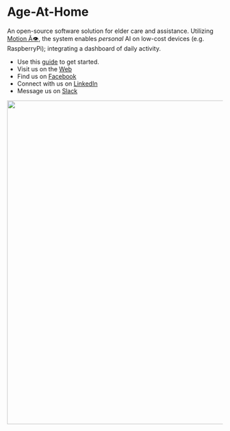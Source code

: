 #  Age-At-Home
An open-source software solution for elder care and assistance.  Utilizing [Motion &Atilde;&#128065;](http://dcmartin.github.io/motion-ai), 
the system enables _personal_ AI on low-cost devices (e.g. RaspberryPi); integrating a dashboard of daily activity.

+ Use this [guide](http://github.com/dcmartin/motion-ai/tree/blob/master/docs/QUICKSTART.md) to get started.
+ Visit us on the [Web](http://www.age-at-home.com)
+ Find us on [Facebook](https://www.facebook.com/groups/ageathome/)
+ Connect with us on [LinkedIn](https://www.linkedin.com/company/ageathome)
+ Message us on [Slack](https://join.slack.com/t/ageathome/shared_invite/zt-hnoc09yc-JD276AK4TD4b6RuFjMTtDg)

<img src="https://github.com/dcmartin/motion-ai/raw/master/docs/samples/age-at-home.png" width=756>

